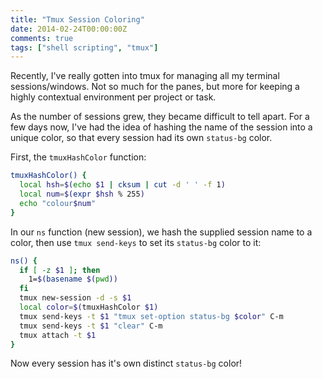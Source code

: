 ```yaml
---
title: "Tmux Session Coloring"
date: 2014-02-24T00:00:00Z
comments: true
tags: ["shell scripting", "tmux"]
---
```


Recently, I've really gotten into tmux for managing all my terminal sessions/windows. Not so much for the panes, but more for keeping a highly contextual environment per project or task.

As the number of sessions grew, they became difficult to tell apart. For a few days now, I've had the idea of hashing the name of the session into a unique color, so that every session had its own `status-bg` color.

First, the `tmuxHashColor` function:

```sh
tmuxHashColor() {
  local hsh=$(echo $1 | cksum | cut -d ' ' -f 1)
  local num=$(expr $hsh % 255)
  echo "colour$num"
}
```

In our `ns` function (new session), we hash the supplied session name to a color, then use `tmux send-keys` to set its `status-bg` color to it:

```sh
ns() {
  if [ -z $1 ]; then
    1=$(basename $(pwd))
  fi
  tmux new-session -d -s $1
  local color=$(tmuxHashColor $1)
  tmux send-keys -t $1 "tmux set-option status-bg $color" C-m
  tmux send-keys -t $1 "clear" C-m
  tmux attach -t $1
}

```

Now every session has it's own distinct `status-bg` color!
